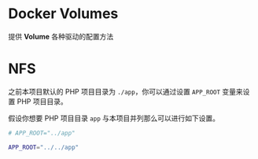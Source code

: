 # Docker Volumes

提供 **Volume** 各种驱动的配置方法

# NFS

之前本项目默认的 PHP 项目目录为 `./app`，你可以通过设置 `APP_ROOT` 变量来设置 PHP 项目目录。

假设你想要 PHP 项目目录 `app` 与本项目并列那么可以进行如下设置。

```bash
# APP_ROOT="../app"

APP_ROOT="../../app"
```
